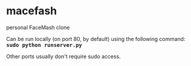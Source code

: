 # macefash
personal FaceMash clone

Can be run locally (on port 80, by default) using the following command:
<samp><strong>sudo python runserver.py</strong></samp>

Other ports usually don't require sudo access.
